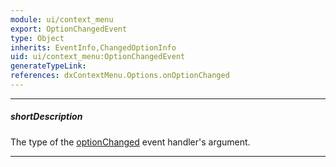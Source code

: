 ```yaml
---
module: ui/context_menu
export: OptionChangedEvent
type: Object
inherits: EventInfo,ChangedOptionInfo
uid: ui/context_menu:OptionChangedEvent
generateTypeLink: 
references: dxContextMenu.Options.onOptionChanged
---
```

---
##### shortDescription
The type of the [optionChanged]({basewidgetpath}/Events/#optionChanged) event handler's argument.

---
<!-- Description goes here -->